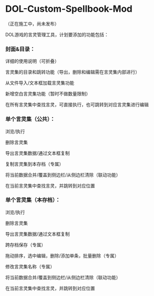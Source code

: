 # DOL-Custom-Spellbook-Mod
（正在施工中，尚未发布）

DOL游戏的言灵管理工具，计划要添加的功能包括：

### 封面&目录：

详细的使用说明（可折叠）

言灵集的目录和跳转功能（导出，删除和编辑需在言灵集内部进行）

从文件导入/文本框加载言灵集功能

新增空白言灵集功能（暂时不做数量限制）

在所有言灵集中查找言灵，可直接执行，也可跳转到对应言灵集进行编辑

###  单个言灵集（公共）：

浏览/执行

删除言灵集

导出言灵集数据/通过文本框复制

复制言灵集到本存档（专属）

将当前数据合并/覆盖到侧边栏/从侧边栏清除（联动功能）

在当前言灵集中查找言灵，并跳转到对应位置

### 单个言灵集（本存档）：
浏览/执行

删除言灵集

导出言灵集数据/通过文本框复制

跨存档保存（专属）

拖动排序，选中编辑，删除/添加单条，批量删除（专属）

修改言灵集名称（专属）

将当前数据合并/覆盖到侧边栏/从侧边栏清除（联动功能）

在当前言灵集中查找言灵，并跳转到对应位置
